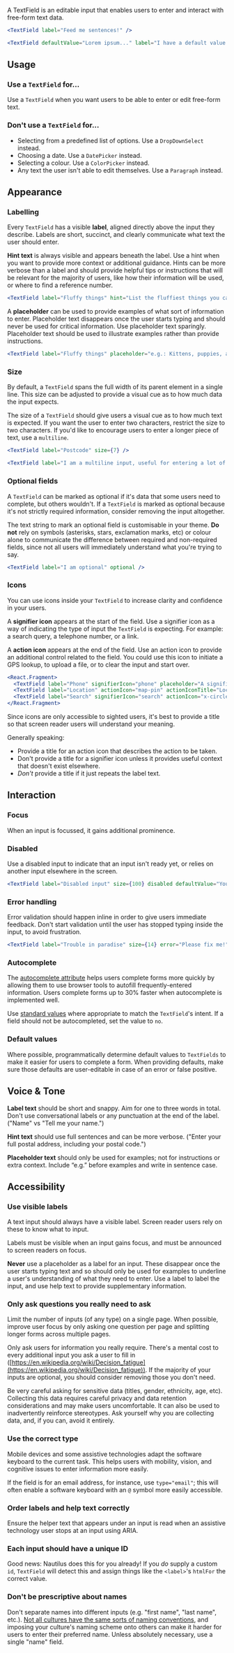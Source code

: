 A TextField is an editable input that enables users to enter and interact with free-form text data.

```jsx
<TextField label="Feed me sentences!" />

<TextField defaultValue="Lorem ipsum..." label="I have a default value." />
```

## Usage

### Use a `TextField` for...

Use a `TextField` when you want users to be able to enter or edit free-form text.

### Don't use a `TextField` for...

- Selecting from a predefined list of options. Use a `DropDownSelect` instead.
- Choosing a date. Use a `DatePicker` instead.
- Selecting a colour. Use a `ColorPicker` instead.
- Any text the user isn't able to edit themselves. Use a `Paragraph` instead.

## Appearance

### Labelling

Every `TextField` has a visible **label**, aligned directly above the input they describe. Labels are short, succinct, and clearly communicate what text the user should enter.

**Hint text** is always visible and appears beneath the label. Use a hint when you want to provide more context or additional guidance. Hints can be more verbose than a label and should provide helpful tips or instructions that will be relevant for the majority of users, like how their information will be used, or where to find a reference number.

```jsx
<TextField label="Fluffy things" hint="List the fluffiest things you can think of, ideally in alphabetical order." placeholder="e.g.: Kittens, puppies, and ponies." />
```

A **placeholder** can be used to provide examples of what sort of information to enter. Placeholder text disappears once the user starts typing and should never be used for critical information. Use placeholder text sparingly. Placeholder text should be used to illustrate examples rather than provide instructions.

```jsx
<TextField label="Fluffy things" placeholder="e.g.: Kittens, puppies, and ponies." />
```

### Size

By default, a `TextField` spans the full width of its parent element in a single line. This size can be adjusted to provide a visual cue as to how much data the input expects.

The size of a `TextField` should give users a visual cue as to how much text is expected. If you want the user to enter two characters, restrict the size to two characters. If you'd like to encourage users to enter a longer piece of text, use a `multiline`.

```jsx
<TextField label="Postcode" size={7} />

<TextField label="I am a multiline input, useful for entering a lot of tex." multiline />
```

### Optional fields

A `TextField` can be marked as optional if it's data that some users need to complete, but others wouldn't. If a `TextField` is marked as optional because it's not strictly required information, consider removing the input altogether.

The text string to mark an optional field is customisable in your theme. **Do not** rely on symbols (asterisks, stars, exclamation marks, etc) or colour alone to communicate the difference between required and non-required fields, since not all users will immediately understand what you're trying to say.

```jsx
<TextField label="I am optional" optional />
```

### Icons

You can use icons inside your `TextField` to increase clarity and confidence in your users.

A **signifier icon** appears at the start of the field. Use a signifier icon as a way of indicating the type of input the `TextField` is expecting. For example: a search query, a telephone number, or a link.

A **action icon** appears at the end of the field. Use an action icon to provide an additional control related to the field. You could use this icon to initiate a GPS lookup, to upload a file, or to clear the input and start over.

```jsx
<React.Fragment>
  <TextField label="Phone" signifierIcon="phone" placeholder="A signifier (leading) icon hints at the input required" />
  <TextField label="Location" actionIcon="map-pin" actionIconTitle="Locate me" placeholder="An action (trailing) icon is used as an additional control" />
  <TextField label="Search" signifierIcon="search" actionIcon="x-circle" actionIconTitle="Clear field" />
</React.Fragment>
```

Since icons are only accessible to sighted users, it's best to provide a title so that screen reader users will understand your meaning.

Generally speaking:
- Provide a title for an action icon that describes the action to be taken.
- Don't provide a title for a signifier icon unless it provides useful context that doesn't exist elsewhere. 
- *Don't* provide a title if it just repeats the label text. 

## Interaction

### Focus

When an input is focussed, it gains additional prominence.

### Disabled

Use a disabled input to indicate that an input isn't ready yet, or relies on another input elsewhere in the screen.

```jsx
<TextField label="Disabled input" size={100} disabled defaultValue="You don't need to worry about me." />
```

### Error handling

Error validation should happen inline in order to give users immediate feedback. Don't start validation until the user has stopped typing inside the input, to avoid frustration.

```jsx
<TextField label="Trouble in paradise" size={14} error="Please fix me!" />
```

### Autocomplete

The [autocomplete attribute](https://cloudfour.com/thinks/autofill-what-web-devs-should-know-but-dont/) helps users complete forms more quickly by allowing them to use browser tools to autofill frequently-entered information. Users complete forms up to 30% faster when autocomplete is implemented well.

Use [standard values](https://html.spec.whatwg.org/multipage/form-control-infrastructure.html#autofill) where appropriate to match the `TextField`'s intent. If a field should not be autocompleted, set the value to `no`.

### Default values

Where possible, programmatically determine default values to `TextFields` to make it easier for users to complete a form. When providing defaults, make sure those defaults are user-editable in case of an error or false positive.

## Voice & Tone

**Label text** should be short and snappy. Aim for one to three words in total. Don't use conversational labels or any punctuation at the end of the label. ("Name" vs "Tell me your name.")

**Hint text** should use full sentences and can be more verbose. ("Enter your full postal address, including your postal code.")

**Placeholder text** should only be used for examples; not for instructions or extra context. Include “e.g.” before examples and write in sentence case.

## Accessibility

### Use visible labels

A text input should always have a visible label. Screen reader users rely on these to know what to input.

Labels must be visible when an input gains focus, and must be announced to screen readers on focus.

**Never** use a placeholder as a label for an input. These disappear once the user starts typing text and so should only be used for examples to underline a user's understanding of what they need to enter. Use a label to label the input, and use help text to provide supplementary information.

### Only ask questions you really need to ask

Limit the number of inputs (of any type) on a single page. When possible, improve user focus by only asking one question per page and splitting longer forms across multiple pages.

Only ask users for information you really require. There's a mental cost to every additional input you ask a user to fill in ([https://en.wikipedia.org/wiki/Decision_fatigue](https://en.wikipedia.org/wiki/Decision_fatigue)). If the majority of your inputs are optional, you should consider removing those you don't need.

Be very careful asking for sensitive data (titles, gender, ethnicity, age, etc). Collecting this data requires careful privacy and data retention considerations and may make users uncomfortable. It can also be used to inadvertently reinforce stereotypes. Ask yourself why you are collecting data, and, if you can, avoid it entirely.

### Use the correct type

Mobile devices and some assistive technologies adapt the software keyboard to the current task. This helps users with mobility, vision, and cognitive issues to enter information more easily.

If the field is for an email address, for instance, use `type="email"`; this will often enable a software keyboard with an `@` symbol more easily accessible.

### Order labels and help text correctly

Ensure the helper text that appears under an input is read when an assistive technology user stops at an input using ARIA.

### Each input should have a unique ID

Good news: Nautilus does this for you already! If you _do_ supply a custom `id`, `TextField` will detect this and assign things like the `<label>`'s `htmlFor` the correct value.

### Don't be prescriptive about names

Don't separate names into different inputs (e.g. "first name", "last name", etc.). [Not all cultures have the same sorts of naming conventions](https://www.kalzumeus.com/2010/06/17/falsehoods-programmers-believe-about-names/), and imposing your culture's naming scheme onto others can make it harder for users to enter their preferred name. Unless absolutely necessary, use a single "name" field.
